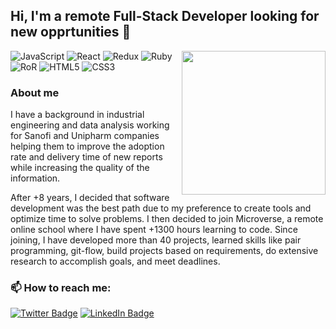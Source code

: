 ## Hi, I'm a remote Full-Stack Developer looking for new opprtunities 👋
<img align='right' src="https://media.giphy.com/media/iIGT8Y1rOYhBpdHh1C/giphy.gif" width="230">

![JavaScript](https://img.shields.io/twitter/url?color=grey&label=JavaScript&logo=JavaScript&style=plastic&url=https%3A%2F%2Fes.wikipedia.org%2Fwiki%2FJavaScript)
![React](https://img.shields.io/twitter/url?color=grey&label=React&logo=React&style=plastic&url=https%3A%2F%2Fes.reactjs.org%2F)
![Redux](https://img.shields.io/twitter/url?color=grey&label=Redux&logo=Redux&style=plastic&url=https%3A%2F%2Fes.redux.js.org%2F)
![Ruby](https://img.shields.io/twitter/url?color=grey&label=Ruby&logo=Ruby&style=plastic&url=https%3A%2F%2Fes.wikipedia.org%2Fwiki%2FRuby)
![RoR](https://img.shields.io/twitter/url?color=grey&label=Rails&logo=Ruby%20on%20Rails&style=plastic&url=https%3A%2F%2Frubyonrails.org%2F)
![HTML5](https://img.shields.io/twitter/url?color=grey&label=HTML5&logo=HTML5&style=plastic&url=https%3A%2F%2Fes.wikipedia.org%2Fwiki%2FHTML5)
![CSS3](https://img.shields.io/twitter/url?color=grey&label=CSS3&logo=CSS3&style=plastic&url=https%3A%2F%2Fes.wikipedia.org%2Fwiki%2FHoja_de_estilos_en_cascada)

### About me

I have a background in industrial engineering and data analysis working for Sanofi and Unipharm companies helping them to improve the adoption rate and delivery time of new reports while increasing the quality of the information.

After +8 years, I decided that software development was the best path due to my preference to create tools and optimize time to solve problems. I then decided to join Microverse, a remote online school where I have spent +1300 hours learning to code. Since joining, I have developed more than 40 projects, learned skills like pair programming, git-flow, build projects based on requirements, do extensive research to accomplish goals, and meet deadlines.

### 📫 How to reach me:
[![Twitter Badge](https://img.shields.io/twitter/url?label=%40nriqu322&style=social&url=https%3A%2F%2Ftwitter.com%2Fnriqu322)](https://twitter.com/nriqu322)
[![LinkedIn Badge](https://img.shields.io/twitter/url?label=Luis%20Saavedra&logo=LinkedIn&style=social&url=https%3A%2F%2Fwww.linkedin.com%2Fin%2Fluis-saavedra-sanchez%2F)](https://www.linkedin.com/in/luis-saavedra-sanchez/)

